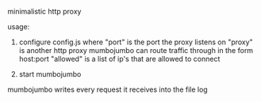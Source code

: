minimalistic http proxy

usage:

1. configure config.js where
	"port" is the port the proxy listens on
	"proxy" is another http proxy mumbojumbo
		can route traffic through in the form host:port
	"allowed" is a list of ip's that are allowed to connect
	
2. start mumbojumbo

mumbojumbo writes every request it receives into the file log
